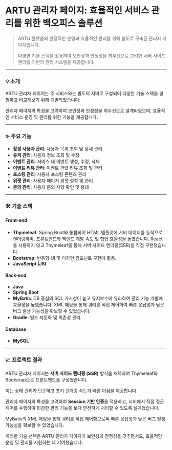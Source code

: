 # ARTU 관리자 페이지: 효율적인 서비스 관리를 위한 백오피스 솔루션

> ARTU 플랫폼의 안정적인 운영과 효율적인 관리를 위해 별도로 구축된 관리자 페이지입니다.
> 
> 다양한 기술 스택을 활용하여 보안성과 안정성을 최우선으로 고려한 서버 사이드 렌더링 기반의 관리 시스템을 제공합니다.

---

### 💡 소개

ARTU 관리자 페이지는 주 서비스와는 별도의 서버로 구성되어 다양한 기술 스택을 경험하고 비교해보기 위해 개발되었습니다.  

관리자 페이지의 특성을 고려하여 보안성과 안정성을 최우선으로 설계되었으며, 효율적인 서비스 운영 및 관리를 위한 기능을 제공합니다.

---

### ✨ 주요 기능

* **활성 사용자 관리**: 사용자 목록 조회 및 상세 관리 
* **유저 관리**: 사용자 정보 조회 및 수정 
* **이벤트 관리**: 서비스 내 이벤트 생성, 수정, 삭제 
* **이벤트 리뷰 관리**: 이벤트 관련 리뷰 조회 및 관리 
* **포스팅 관리**: 사용자 포스팅 콘텐츠 관리 
* **위젯 관리**: 사용자 페이지 위젯 설정 및 관리 
* **문의 관리**: 사용자 문의 사항 확인 및 응대 

---

### 🛠️ 기술 스택

#### Front-end

* **Thymeleaf**: Spring Boot와 통합되어 HTML 템플릿에 서버 데이터를 동적으로 렌더링하며, 프론트엔드와 백엔드 개발 속도 및 협업 효율성을 높였습니다.  React를 사용하지 않고 Thymeleaf를 통해 서버 사이드 렌더링(SSR)을 직접 구현했습니다. 
* **Bootstrap**: 반응형 UI 및 디자인 컴포넌트 구현에 활용.
* **JavaScript (JS)**

#### Back-end

* **Java** 
* **Spring Boot** 
* **MyBatis**: DB 중심의 SQL 가시성이 높고 유지보수에 유리하여 관리 기능 개발에 효율성을 높였습니다.  XML 매핑을 통해 쿼리를 직접 제어하여 빠른 응답성과 낮은 버그 발생 가능성을 확보할 수 있었습니다. 
* **Gradle**: 빌드 자동화 및 의존성 관리.

#### Database

* **MySQL** 

---

### 📈 프로젝트 결과

ARTU 관리자 페이지는 **서버 사이드 렌더링 (SSR)** 방식을 채택하여 Thymeleaf와 Bootstrap으로 프론트엔드를 구성했습니다.  

이는 상태 관리가 단순하고 초기 렌더링 속도가 빠른 이점을 제공합니다. 

관리자 페이지의 특성을 고려하여 **Session 기반 인증**을 적용하고, 서버에서 직접 접근 제어를 수행하여 민감한 관리 기능을 보다 안전하게 처리할 수 있도록 설계했습니다.  

MyBatis의 XML 매핑을 통해 쿼리를 직접 제어함으로써 빠른 응답성과 낮은 버그 발생 가능성을 확보할 수 있었습니다. 

이러한 기술 선택은 ARTU 관리자 페이지가 보안성과 안정성을 갖추면서도, 효율적인 운영 및 관리를 지원하는 데 기여했습니다.
